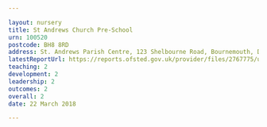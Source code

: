 ```yaml
---

layout: nursery
title: St Andrews Church Pre-School
urn: 100520
postcode: BH8 8RD
address: St. Andrews Parish Centre, 123 Shelbourne Road, Bournemouth, Dorset, BH8 8RD
latestReportUrl: https://reports.ofsted.gov.uk/provider/files/2767775/urn/100520.pdf
teaching: 2
development: 2
leadership: 2
outcomes: 2
overall: 2
date: 22 March 2018

---
```

